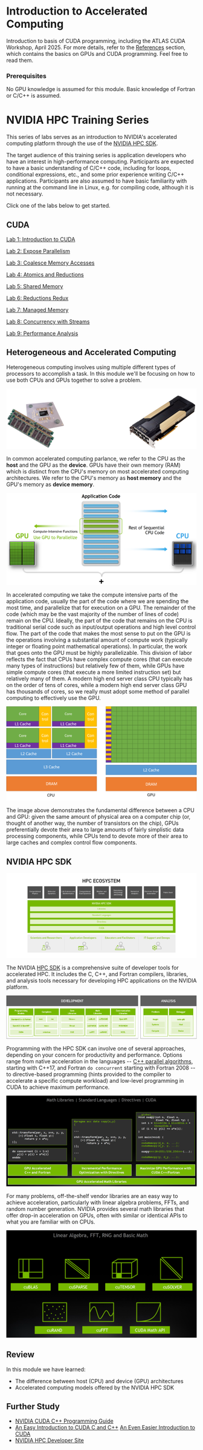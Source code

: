 # Introduction to Accelerated Computing
Introduction to basis of CUDA programming, including the ATLAS CUDA Workshop, April 2025.
For more details, refer to the [References](./ATLAS_CUDA_tutorial/References) section, which contains the basics on GPUs and CUDA programming.
Feel free to read them.

### Prerequisites

No GPU knowledge is assumed for this module. Basic knowledge of Fortran or C/C++ is assumed.

# NVIDIA HPC Training Series

This series of labs serves as an introduction to NVIDIA's accelerated computing platform through the use of the [NVIDIA HPC SDK](https://developer.nvidia.com/hpc-sdk).

The target audience of this training series is application developers who have an interest in high-performance computing. Participants are expected to have a basic understanding of C/C++ code, including for loops, conditional expressions, etc., and some prior experience writing C/C++ applications. Participants are also assumed to have basic familiarity with running at the command line in Linux, e.g. for compiling code, although it is not necessary.

Click one of the labs below to get started.

## CUDA

[Lab 1: Introduction to CUDA](ATLAS_CUDA_tutorial/01_Introduction_to_CUDA/01_Introduction_to_CUDA.ipynb)

[Lab 2: Expose Parallelism](ATLAS_CUDA_tutorial/02_Expose_Parallelism/02_Expose_Parallelism.ipynb)

[Lab 3: Coalesce Memory Accesses](ATLAS_CUDA_tutorial/03_Coalesce_Memory_Accesses/03_Coalesce_Memory_Accesses.ipynb)

[Lab 4: Atomics and Reductions](ATLAS_CUDA_tutorial/04_Atomics_and_Reductions/04_Atomics_and_Reductions.ipynb)

[Lab 5: Shared Memory](ATLAS_CUDA_tutorial/05_Shared_Memory/05_Shared_Memory.ipynb)

[Lab 6: Reductions Redux](ATLAS_CUDA_tutorial/06_Reductions_Redux/06_Reductions_Redux.ipynb)

[Lab 7: Managed Memory](ATLAS_CUDA_tutorial/07_Managed_Memory/07_Managed_Memory.ipynb)

[Lab 8: Concurrency with Streams](ATLAS_CUDA_tutorial/08_Concurrency_with_Streams/08_Concurrency_with_Streams.ipynb)

[Lab 9: Performance Analysis](ATLAS_CUDA_tutorial/09_Performance_Analysis/09_Performance_Analysis.ipynb)


## Heterogeneous and Accelerated Computing

Heterogeneous computing involves using multiple different types of processors to accomplish a task. In this module we'll be focusing on how to use both CPUs and GPUs together to solve a problem.

![CPU and GPU](images/cpu_and_gpu.png)

In common accelerated computing parlance, we refer to the CPU as the **host** and the GPU as the **device**. GPUs have their own memory (RAM) which is distinct from the CPU's memory on most accelerated computing architectures. We refer to the CPU's memory as **host memory** and the GPU's memory as **device memory**.

![Accelerated Computing](images/accelerated_computing.png)

In accelerated computing we take the compute intensive parts of the application code, usually the part of the code where we are spending the most time, and parallelize that for execution on a GPU. The remainder of the code (which may be the vast majority of the number of lines of code) remain on the CPU. Ideally, the part of the code that remains on the CPU is traditional serial code such as input/output operations and high level control flow. The part of the code that makes the most sense to put on the GPU is the operations involving a substantial amount of compute work (typically integer or floating point mathematical operations). In particular, the work that goes onto the GPU must be highly parallelizable. This division of labor reflects the fact that CPUs have complex compute cores (that can execute many types of instructions) but relatively few of them, while GPUs have simple compute cores (that execute a more limited instruction set) but relatively many of them. A modern high end server class CPU typically has on the order of tens of cores, while a modern high end server class GPU has thousands of cores, so we really must adopt some method of parallel computing to effectively use the GPU.

![GPU Devotes More Transistors to Data Processing](images/gpu-devotes-more-transistors-to-data-processing.png)

The image above demonstrates the fundamental difference between a CPU and GPU: given the same amount of physical area on a computer chip (or, thought of another way, the number of transistors on the chip), GPUs preferentially devote their area to large amounts of fairly simplistic data processing components, while CPUs tend to devote more of their area to large caches and complex control flow components.

## NVIDIA HPC SDK

![NVIDIA HPC SDK](images/hpc-sdk.png)

The NVIDIA [HPC SDK](https://developer.nvidia.com/hpc-sdk) is a comprehensive suite of developer tools for accelerated HPC. It includes the C, C++, and Fortran compilers, libraries, and analysis tools necessary for developing HPC applications on the NVIDIA platform.

![NVIDIA HPC SDK 2](images/hpc-sdk-2.png)

Programming with the HPC SDK can involve one of several approaches, depending on your concern for productivity and performance. Options range from native acceleration in the languages -- [C++ parallel algorithms](https://docs.nvidia.com/hpc-sdk/compilers/c++-parallel-algorithms/index.html), starting with C++17, and Fortran `do concurrent` starting with Fortran 2008 -- to directive-based programming (hints provided to the compiler to accelerate a specific compute workload) and low-level programming in CUDA to achieve maximum performance.

![NVIDIA HPC SDK 3](images/hpc-sdk-3.png)

For many problems, off-the-shelf vendor libraries are an easy way to achieve acceleration, particularly with linear algebra problems, FFTs, and random number generation. NVIDIA provides several math libraries that offer drop-in acceleration on GPUs, often with similar or identical APIs to what you are familiar with on CPUs.

![NVIDIA HPC SDK 4](images/hpc-sdk-4.png)

## Review

In this module we have learned:

- The difference between host (CPU) and device (GPU) architectures
- Accelerated computing models offered by the NVIDIA HPC SDK

## Further Study

- [NVIDIA CUDA C++ Programming Guide](https://docs.nvidia.com/cuda/cuda-c-programming-guide/index.html)
- [An Easy Introduction to CUDA C and C++](https://developer.nvidia.com/blog/easy-introduction-cuda-c-and-c/)
[An Even Easier Introduction to CUDA](https://developer.nvidia.com/blog/even-easier-introduction-cuda/)
- [NVIDIA HPC Developer Site](https://developer.nvidia.com/hpc)
